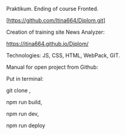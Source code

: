 Praktikum. Ending of course Fronted.

[https://github.com/Itina664/Diplom.git]

Creation of training site News Analyzer:

https://itina664.github.io/Diplom/

Technologies: JS, CSS, HTML, WebPack, GIT.

Manual for open project from Github:

Put in terminal:

git clone <name of repository>,
  
npm run build,

npm run dev,

npm run deploy
